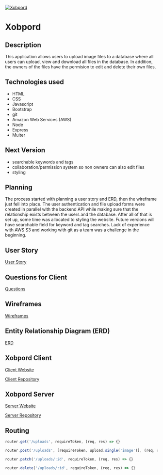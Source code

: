 [![Xobpord](https://i.imgur.com/pho4qb5.png)](https://calla-mari.github.io/xobpord-client/)

# Xobpord

## Description

This application allows users to upload image files to a database where all users can upload, view and download all files in the database.  In addition, the owners of the files have the permision to edit and delete their own files.

## Technologies used

- HTML
- CSS
- Javascript
- Bootstrap
- git
- Amazon Web Services (AWS)
- Node
- Express
- Multer

## Next Version

- searchable keywords and tags
- collaboration/permission system so non owners can also edit files
- styling

## Planning

The process started with planning a user story and ERD, then the wireframe just fell into place.  The user authentication and file upload forms were created in parallel with the backend API while making sure that the relationship exists between the users and the database.  After all of that is set up, some time was allocated to styling the website.  Future versions will have searchable field for keyword and tag searches.  Lack of experience with AWS S3 and working with git as a team was a challenge in the beginning.

## User Story

[User Story](https://imgur.com/a/Gyd8TSZ)

## Questions for Client

[Questions](https://imgur.com/a/nCG8gNr)

## Wireframes

[Wireframes](https://imgur.com/a/GxXLGB3)

## Entity Relationship Diagram (ERD)

[ERD](https://imgur.com/a/0OeCHfI)

## Xobpord Client

[Client Website](https://calla-mari.github.io/xobpord-client/)

[Client Repository](https://github.com/calla-mari/xobpord-client)

## Xobpord Server

[Server Website](https://xobpord2.herokuapp.com/)

[Server Repository](https://github.com/calla-mari/xobpord-api)

## Routing
```js
router.get('/uploads', requireToken, (req, res) => {}

router.post('/uploads', [requireToken, upload.single('image')], (req, res) => {}

router.patch('/uploads/:id', requireToken, (req, res) => {}

router.delete('/uploads/:id', requireToken, (req, res) => {}
```
